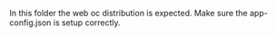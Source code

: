 In this folder the web oc distribution is expected.
Make sure the app-config.json is setup correctly.